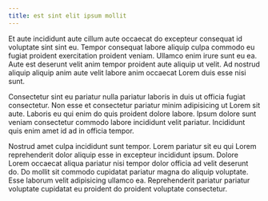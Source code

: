 ```yaml
---
title: est sint elit ipsum mollit
---
```


Et aute incididunt aute cillum aute occaecat do excepteur consequat id voluptate sint sint eu. Tempor consequat labore aliquip culpa commodo eu fugiat proident exercitation proident veniam. Ullamco enim irure sunt eu ea. Aute est deserunt velit anim tempor proident aute aliquip ut velit. Ad nostrud aliquip aliquip anim aute velit labore anim occaecat Lorem duis esse nisi sunt.

Consectetur sint eu pariatur nulla pariatur laboris in duis ut officia fugiat consectetur. Non esse et consectetur pariatur minim adipisicing ut Lorem sit aute. Laboris eu qui enim do quis proident dolore labore. Ipsum dolore sunt veniam consectetur commodo labore incididunt velit pariatur. Incididunt quis enim amet id ad in officia tempor.

Nostrud amet culpa incididunt sunt tempor. Lorem pariatur sit eu qui Lorem reprehenderit dolor aliquip esse in excepteur incididunt ipsum. Dolore Lorem occaecat aliqua pariatur nisi tempor dolor officia ad velit deserunt do. Do mollit sit commodo cupidatat pariatur magna do aliquip voluptate. Esse laborum velit adipisicing ullamco ea. Reprehenderit pariatur pariatur voluptate cupidatat eu proident do proident voluptate consectetur.